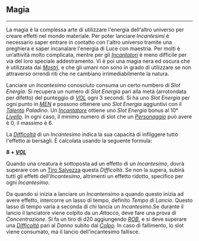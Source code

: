 ## Magia
---
La magia è la complessa arte di utilizzare l'energia dell'altro universo per creare effetti nel mondo materiale. Per poter lanciare *Incantesimi* è necessario saper entrare in contatto con l'altro universo tramite una preghiera e saper incanalare l'energia di Luce con maestria. Per molti è un’attività molto complicata, mentre per gli [*Incantatori*](personaggio\ruolo\incantatore.md) è meno difficile per via del loro speciale addestramento. Vi è poi una magia nera ed oscura che è utilizzata dai [*Mostri*](mostri,md), e che gli umani non sono in grado di utilizzare se non attraverso orrendi riti che ne cambiano irrimediabilmente la natura. 

Lanciare un *Incantesimo* conosciuto consuma un certo numbero di *Slot Energia*. Si recupera un numero di *Slot Energia* pari alla metà (arrotondata per difetto) del punteggio di [*VOL*](personaggio\caratteristiche.md) ogni 3 secondi. Si ha uno *Slot Energia* per ogni punto in [*MEN*](personaggio\caratteristiche.md) e possono ottenere uno *Slot Energia* aggiuntivi con il [*Talento*](personaggio\talenti.md) *Paladino*. Un [*Incantatore*](personaggio\ruolo\incantatore.md) ottiene uno *Slot Energia* bonus al 10° [*Livello*](personaggio\livelli.md). In ogni caso, il minimo numero di slot che un [*Personaggio*](personaggio.md) può avere è 0, il massimo è 6. 

La [*Difficoltà*](combattimento\tiri-salvezza.md) di un *Incantesimo* indica la sua capacità di infliggere tutto l'effetto ai bersagli. È calcolata usando la seguente formula:

**8 + [*VOL*](personaggio\caratteristiche.md)**

Quando una creatura è sottoposta ad un effetto di un *Incantesimo*, dovrà superare con un [Tiro Salvezza](combattimento\tiri-salvezza.md) questa *Difficoltà*. Se non la supera, subirà tutti gli effetti dell'*Incantesimo*, altrimenti un effetto ridotto, specifico per ogni *Incantesimo*.

Da quando si inizia a lanciare un *Incantensimo* a quando questo inizia ad avere effetto, intercorre un lasso di tempo, definito *Tempo di Lancio*. Questo lasso di tempo varia a seconda di chi lancia un *Incantesimo*.Se durante il lancio il lanciatore viene colpito da un *Attacco*, deve fare una prova di *Concentrazione*. Si fa un tiro di d20 aggiungendo [*ROB*](personaggio\caratteristiche.md), e si deve superare una [*Difficoltà*](combattimento\tiri-salvezza.md) pari al *Danno* subito dal [*Colpo*](combattimento\attacco.md). In caso di fallimento, lo slot viene consumato, ma il lancio dell’incantesimo fallisce.

